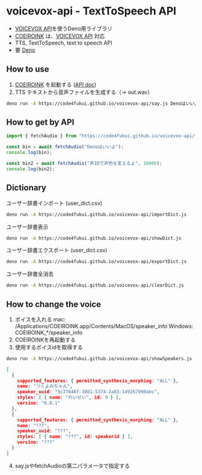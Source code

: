 # voicevox-api - TextToSpeech API

- [VOICEVOX API](https://voicevox.github.io/voicevox_engine/api/)を使うDeno用ライブラリ
- [COEIROINK](https://coeiroink.com/) は、[VOICEVOX API](https://voicevox.github.io/voicevox_engine/api/) 対応
- TTS, TextToSpeech, text to speech API
- 要 [Deno](https://deno.land)

## How to use

1. [COEIROINK](https://coeiroink.com/) を起動する ([API doc](http://localhost:50031/docs#/
))
2. TTS テキストから音声ファイルを生成する（→ out.wav）
```sh
deno run -A https://code4fukui.github.io/voicevox-api/say.js Denoはいいよ
```

## How to get by API

```js
import { fetchAudio } from "https://code4fukui.github.io/voicevox-api/fetchAudio.js";

const bin = await fetchAudio("Denoはいいよ");
console.log(bin);

const bin2 = await fetchAudio("声IDで声色を変えるよ", 10000);
console.log(bin2);
```

## Dictionary

ユーザー辞書インポート (user_dict.csv)
```sh
deno run -A https://code4fukui.github.io/voicevox-api/importDict.js
```
ユーザー辞書表示
```sh
deno run -A https://code4fukui.github.io/voicevox-api/showDict.js
```
ユーザー辞書エクスポート (user_dict.csv)
```sh
deno run -A https://code4fukui.github.io/voicevox-api/exportDict.js
```
ユーザー辞書全消去
```sh
deno run -A https://code4fukui.github.io/voicevox-api/clearDict.js
```

## How to change the voice

1. ボイスを入れる
    mac: /Applications/COEIROINK.app/Contents/MacOS/speaker_info
    Windows: COEIROINK_*/speaker_info
2. COEIROINKを再起動する
3. 使用するボイスidを取得する
```sh
deno run -A https://code4fukui.github.io/voicevox-api/showSpeakers.js
```
```json
[
  {
    supported_features: { permitted_synthesis_morphing: "ALL" },
    name: "つくよみちゃん",
    speaker_uuid: "3c37646f-3881-5374-2a83-149267990abc",
    styles: [ { name: "れいせい", id: 0 } ],
    version: "0.0.1"
  },
  {
    supported_features: { permitted_synthesis_morphing: "ALL" },
    name: "???",
    speaker_uuid: "???",
    styles: [ { name: "???", id: speakerid } ],
    version: "???"
  }
]
```
4. say.jsやfetchAudioの第二パラメータで指定する
